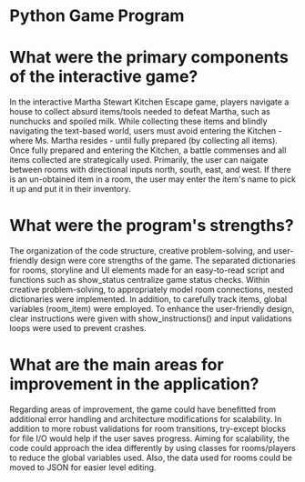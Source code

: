 # Python Game Program
# What were the primary components of the interactive game?
In the interactive Martha Stewart Kitchen Escape game, players navigate a house to collect absurd items/tools needed to defeat Martha, such as nunchucks and spoiled milk. While collecting these items and blindly navigating the text-based world, users must avoid entering the Kitchen - where Ms. Martha resides - until fully prepared (by collecting all items). Once fully prepared and entering the Kitchen, a battle commenses and all items collected are strategically used. Primarily, the user can naigate between rooms with directional inputs north, south, east, and west. If there is an un-obtained item in a room, the user may enter the item's name to pick it up and put it in their inventory.
# What were the program's strengths?
The organization of the code structure, creative problem-solving, and user-friendly design were core strengths of the game. The separated dictionaries for rooms, storyline and UI elements made for an easy-to-read script and functions such as show_status centralize game status checks. Within creative problem-solving, to appropriately model room connections, nested dictionaries were implemented. In addition, to carefully track items, global variables (room_item) were employed. To enhance the user-friendly design, clear instructions were given with show_instructions() and input validations loops were used to prevent crashes.
# What are the main areas for improvement in the application?
Regarding areas of improvement, the game could have benefitted from additional error handling and architecture modifications for scalability. In addition to more robust validations for room transitions, try-except blocks for file I/O would help if the user saves progress. Aiming for scalability, the code could approach the idea differently by using classes for rooms/players to reduce the global variables used. Also, the data used for rooms could be moved to JSON for easier level editing.
